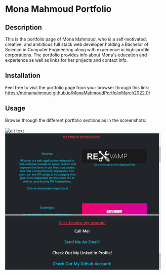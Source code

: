 # Mona Mahmoud Portfolio
## Description
This is the portfolio page of Mona Mahmoud, who is a self-motivated, creative, and ambitious full stack web developer holding a Bachelor of Science in Computer Engineering along with experience in high-profile corporations. The portfolio provides info about Mona's education and experience as well as links for her projects and contact info.

## Installation
Feel free to visit the portfolio page from your browser through this link:
https://monamahmoud.github.io/MonaMahmoudPortfolioMarch2022.0/

## Usage
Browse through the different portfolio sections as in the screenshots:<br/><br/>
![alt text](./Assets/images/screenshot.png)
![alt text](./Assets/images/screenshot2.png)
![alt text](./Assets/images/screenshot3.png)
